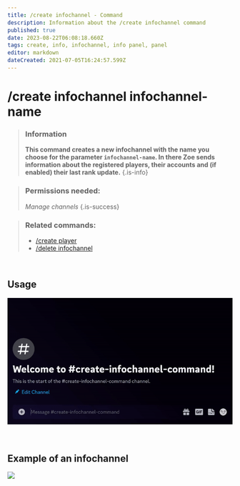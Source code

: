 ```yaml
---
title: /create infochannel - Command
description: Information about the /create infochannel command
published: true
date: 2023-08-22T06:08:18.660Z
tags: create, info, infochannel, info panel, panel
editor: markdown
dateCreated: 2021-07-05T16:24:57.599Z
---
```


# /create infochannel infochannel-name

>### Information
>**This command creates a new infochannel with the name you choose for the parameter `infochannel-name`. In there Zoe sends information about the registered players, their accounts and (if enabled) their last rank update.**
>{.is-info}

>### Permissions needed: 
>*Manage channels*
>{.is-success}

>### Related commands:
>-   [/create player](/en/commands/create/player/)
>-   [/delete infochannel](/en/commands/delete/infoChannel/)

<br>

## Usage

![](/new_create_infochannel.gif)

<br>

## Example of an infochannel

![](/new_infopanel.png)